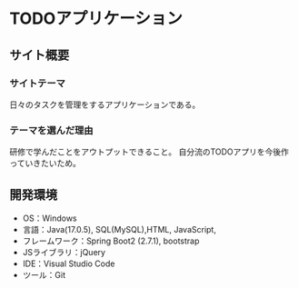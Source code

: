 # TODOアプリケーション

## サイト概要
### サイトテーマ

日々のタスクを管理をするアプリケーションである。

### テーマを選んだ理由

研修で学んだことをアウトプットできること。
自分流のTODOアプリを今後作っていきたいため。

## 開発環境

- OS：Windows
- 言語：Java(17.0.5), SQL(MySQL),HTML, JavaScript, 
- フレームワーク：Spring Boot2 (2.7.1), bootstrap
- JSライブラリ：jQuery
- IDE：Visual Studio Code
- ツール：Git

